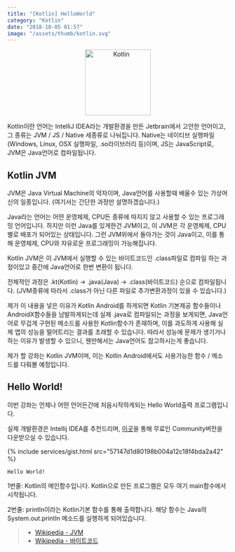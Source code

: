 ```yaml
---
title: "[Kotlin] HelloWorld"
category: "Kotlin"
date: "2018-10-05 01:57"
image: "/assets/thumb/kotlin.svg"
---
```

<p style="text-align:center;"><img src="{{ site.url }}/assets/kotlin/kotlin.svg" alt="Kotlin" style="height:150px;"></p>

Kotlin이란 언어는 IntelliJ IDEA라는 개발환경을 만든 Jetbrain에서 고안한 언어이고, 그 종류는 JVM / JS / Native 세종류로 나눠집니다. Native는 네이티브 실행파일(Windows, Linux, OSX 실행파일, .so라이브러리 등)이며, JS는 JavaScript로, JVM은 Java언어로 컴파일됩니다.

## Kotlin JVM
JVM은 Java Virtual Machine의 약자이며, Java언어를 사용할때 배울수 있는 가상머신의 일종입니다. (여기서는 간단한 과정만 설명하겠습니다.)

Java라는 언어는 어떤 운영체제, CPU든 종류에 따지지 않고 사용할 수 있는 프로그래밍 언어입니다. 하지만 이런 Java를 있게한건 JVM이고, 이 JVM은 각 운영체제, CPU별로 배포가 되어있는 상태입니다. 그런 JVM위에서 돌아가는 것이 Java이고, 이를 통해 운영체제, CPU와 자유로운 프로그래밍이 가능해집니다.

Kotlin JVM은 이 JVM에서 실행할 수 있는 바이트코드인 .class파일로 컴파일 하는 과정이있고 중간에 Java언어로 한번 변환이 됩니다.

전체적인 과정은 .kt(Kotlin) -> .java(Java) -> .class(바이트코드) 순으로 컴파일됩니다. (JVM종류에 따라서 .class가 아닌 다른 파일로 추가변환과정이 있을 수 있습니다.)

제가 이 내용을 넣은 이유가 Kotlin Android를 하게되면 Kotlin 기본제공 함수들이나 AndroidX함수들을 남발하게되는데 실제 .java로 컴파일되는 과정을 보게되면, Java언어로 무겁게 구현된 메소드를 사용한 Kotlin함수가 존재하며, 이를 과도하게 사용해 실제 앱의 성능을 떨어트리는 결과를 초래할 수 있습니다. 따라서 성능에 문제가 생기거나하는 이유가 발생할 수 있으니, 웬만해서는 Java언어도 참고하시는게 좋습니다.

제가 할 강좌는 Kotlin JVM이며, 이는 Kotlin Android에서도 사용가능한 함수 / 메소드를 다뤄볼 예정입니다.

## Hello World!
이번 강좌는 언제나 어떤 언어든간에 처음시작하게되는 Hello World출력 프로그램입니다.

실제 개발환경은 Intellij IDEA를 추천드리며, [이곳](https://www.jetbrains.com/idea/download/)을 통해 무료인 Community버전을 다운받으실 수 있습니다.

{% include services/gist.html src="57147d1d80198b004a12c18f4bda2a42" %}


```
Hello World!
```

1번줄: Kotlin의 메인함수입니다. Kotlin으로 만든 프로그램은 모두 여기 main함수에서 시작됩니다.

2번줄: println이라는 Kotlin기본 함수를 통해 출력합니다. 해당 함수는 Java의 System.out.println 메소드를 실행하게 되어있습니다.

> - [Wikipedia - JVM](https://ko.wikipedia.org/wiki/%EC%9E%90%EB%B0%94_%EA%B0%80%EC%83%81_%EB%A8%B8%EC%8B%A0)
> - [Wikipedia - 바이트코드](https://ko.wikipedia.org/wiki/%EC%9E%90%EB%B0%94_%EB%B0%94%EC%9D%B4%ED%8A%B8%EC%BD%94%EB%93%9C)
